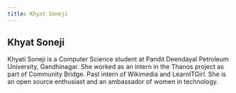 ```yaml
---
title: Khyat Soneji
---
```


## Khyat Soneji

Khyati Soneji is a Computer Science student at Pandit Deendayal  Petroleum University, Gandhinagar. She worked as an intern in the Thanos project as part of Community Bridge. Past intern of Wikimedia and LearnITGirl. She is an open source enthusiast and an ambassador of women in technology.
